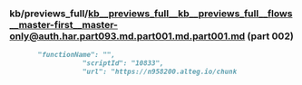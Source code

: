 ### kb/previews_full/kb__previews_full__kb__previews_full__flows__master-first__master-only@auth.har.part093.md.part001.md.part001.md (part 002)

```md
       "functionName": "",
                  "scriptId": "10833",
                  "url": "https://n958200.alteg.io/chunk
```

```
